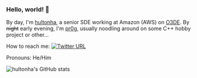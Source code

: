 ### Hello, world! 👋

<!--
**hultonha/hultonha** is a ✨ _special_ ✨ repository because its `README.md` (this file) appears on your GitHub profile.

Here are some ideas to get you started:

- 🔭 I’m currently working on ...
- 🌱 I’m currently learning ...
- 👯 I’m looking to collaborate on ...
- 🤔 I’m looking for help with ...
- 💬 Ask me about ...
- 📫 How to reach me: ...
- 😄 Pronouns: ...
- ⚡ Fun fact: ...
-->

By day, I'm [hultonha](https://github.com/hultonha), a senior SDE working at Amazon (AWS) on [O3DE](https://github.com/o3de/o3de#readme). By ~~night~~ early evening, I'm [pr0g](https://github.com/pr0g), usually noodling around on some C++ hobby project or other...

How to reach me: [![Twitter URL](https://img.shields.io/twitter/url/https/twitter.com/tom_h_h.svg?style=social&label=Follow%20%40tom_h_h)](https://twitter.com/tom_h_h)

Pronouns: He/Him

![hultonha's GitHub stats](https://github-readme-stats.vercel.app/api?username=hultonha&count_private=true&show_icons=true&theme=cobalt)
